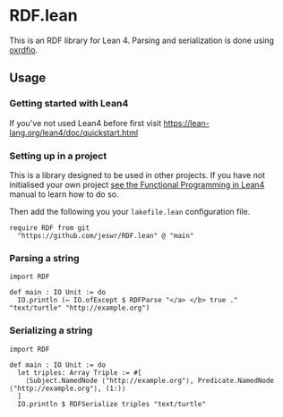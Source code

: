 # RDF.lean

This is an RDF library for Lean 4. Parsing and serialization is done using [oxrdfio](https://crates.io/crates/oxrdfio).

## Usage

### Getting started with Lean4

If you've not used Lean4 before first visit https://lean-lang.org/lean4/doc/quickstart.html

### Setting up in a project

This is a library designed to be used in other projects. If you have not initialised your own project [see the Functional Programming in Lean4](https://lean-lang.org/functional_programming_in_lean/hello-world/starting-a-project.html) manual to learn how to do so.

Then add the following you your `lakefile.lean` configuration file.

```lean
require RDF from git
  "https://github.com/jeswr/RDF.lean" @ "main"
```

### Parsing a string

```lean
import RDF

def main : IO Unit := do
  IO.println (← IO.ofExcept $ RDFParse "</a> </b> true ." "text/turtle" "http://example.org")
```

### Serializing a string

```lean
import RDF

def main : IO Unit := do
  let triples: Array Triple := #[
    ⟨Subject.NamedNode ⟨"http://example.org"⟩, Predicate.NamedNode ⟨"http://example.org"⟩, (1:)⟩
  ]
  IO.println $ RDFSerialize triples "text/turtle"
```
